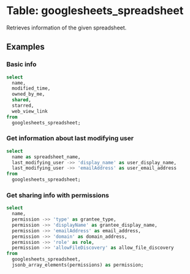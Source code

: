 # Table: googlesheets_spreadsheet

Retrieves information of the given spreadsheet.

## Examples

### Basic info

```sql
select
  name,
  modified_time,
  owned_by_me,
  shared,
  starred,
  web_view_link
from
  googlesheets_spreadsheet;
```

### Get information about last modifying user

```sql
select
  name as spreadsheet_name,
  last_modifying_user ->> 'display_name' as user_display_name,
  last_modifying_user ->> 'emailAddress' as user_email_address
from
  googlesheets_spreadsheet;
```

### Get sharing info with permissions

```sql
select
  name,
  permission ->> 'type' as grantee_type,
  permission ->> 'displayName' as grantee_display_name,
  permission ->> 'emailAddress' as email_address,
  permission ->> 'domain' as domain_address,
  permission ->> 'role' as role,
  permission ->> 'allowFileDiscovery' as allow_file_discovery
from
  googlesheets_spreadsheet,
  jsonb_array_elements(permissions) as permission;
```
